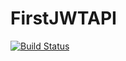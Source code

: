 # FirstJWTAPI

[![Build Status](https://travis-ci.org/brenojab/FirstJWTAPI.svg?branch=master)](https://travis-ci.org/brenojab/FirstJWTAPI)
